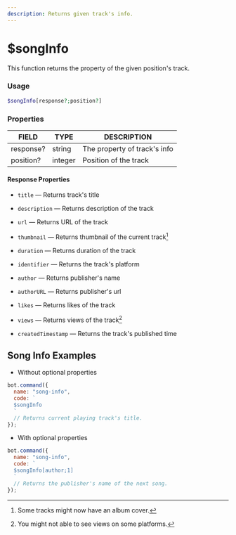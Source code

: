```yaml
---
description: Returns given track's info.
---
```


# $songInfo

This function returns the property of the given position's track.

### Usage

```php
$songInfo[response?;position?]
```

### Properties

| FIELD | TYPE | DESCRIPTION |
| ----- | ----- | ----- | 
| response? | string | The property of track's info | 
| position? | integer | Position of the track |

#### Response Properties

* `title` — Returns track's title
* `description` — Returns description of the track
* `url` — Returns URL of the track
* `thumbnail` — Returns thumbnail of the current track[^1]
* `duration` — Returns duration of the track
* `identifier` — Returns the track's platform
* `author` — Returns publisher's name
* `authorURL` — Returns publisher's url
* `likes` — Returns likes of the track
* `views` — Returns views of the track[^2]
* `createdTimestamp` — Returns the track's published time

  [^1]: Some tracks might now have an album cover.
  
  [^2]: You might not able to see views on some platforms.
  
## Song Info Examples

* Without optional properties

```javascript
bot.command({
  name: "song-info",
  code: `
  $songInfo
  `
  // Returns current playing track's title.
});
```

* With optional properties

```javascript
bot.command({
  name: "song-info",
  code: `
  $songInfo[author;1]
  `
  // Returns the publisher's name of the next song.
});
```
